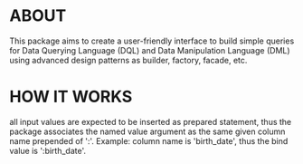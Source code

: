 # ABOUT

This package aims to create a user-friendly interface to build simple queries for Data Querying Language (DQL) and Data Manipulation Language (DML) using advanced design patterns as builder, factory, facade, etc.

# HOW IT WORKS

all input values are expected to be inserted as prepared statement, thus the package associates the named value argument as the same given column name prepended of ':'. Example: column name is 'birth_date', thus the bind value is ':birth_date'.
